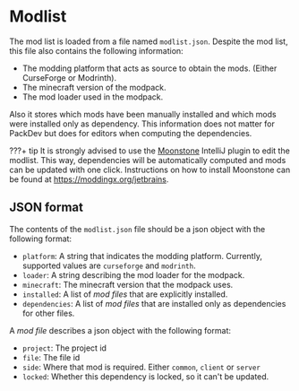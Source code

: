 # Modlist

The mod list is loaded from a file named `modlist.json`.
Despite the mod list, this file also contains the following information:

  * The modding platform that acts as source to obtain the mods. (Either CurseForge or Modrinth).
  * The minecraft version of the modpack.
  * The mod loader used in the modpack.

Also it stores which mods have been manually installed and which mods were installed only as dependency.
This information does not matter for PackDev but does for editors when computing the dependencies.

???+ tip
     It is strongly advised to use the [Moonstone](https://github.com/ModdingX/Moonstone) IntelliJ plugin to edit the modlist.
     This way, dependencies will be automatically computed and mods can be updated with one click.
     Instructions on how to install Moonstone can be found at <https://moddingx.org/jetbrains>.

## JSON format

The contents of the `modlist.json` file should be a json object with the following format:

  * `platform`: A string that indicates the modding platform. Currently, supported values are `curseforge` and `modrinth`.
  * `loader`: A string describing the mod loader for the modpack.
  * `minecraft`: The minecraft version that the modpack uses.
  * `installed`: A list of *mod files* that are explicitly installed.
  * `dependencies`: A list of *mod files* that are installed only as dependencies for other files.

A *mod file* describes a json object with the following format:

  * `project`: The project id
  * `file`: The file id
  * `side`: Where that mod is required. Either `common`, `client` or `server`
  * `locked`: Whether this dependency is locked, so it can't be updated.
